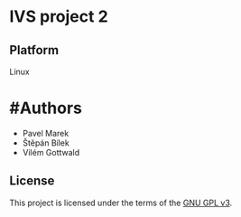 # IVS project 2
## Platform
Linux

# #Authors
* Pavel Marek
* Štěpán Bílek
* Vilém Gottwald

## License
This project is licensed under the terms of the [GNU GPL v3](./LICENSE.md).
